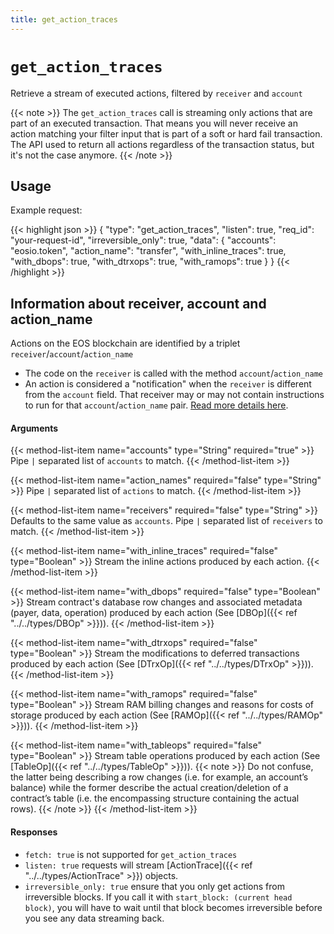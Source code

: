 ```yaml
---
title: get_action_traces
---
```


# `get_action_traces`

Retrieve a stream of executed actions, filtered by `receiver` and `account`

{{< note >}}
  The `get_action_traces` call is streaming only actions that are part of an executed transaction. That means
  you will never receive an action matching your filter input that is part of a soft or hard fail transaction.
  The API used to return all actions regardless of the transaction status, but it's not the case anymore.
{{< /note >}}

## Usage

Example request:

{{< highlight json >}}
{
  "type": "get_action_traces",
  "listen": true,
  "req_id": "your-request-id",
  "irreversible_only": true,
  "data": {
    "accounts": "eosio.token",
    "action_name": "transfer",
    "with_inline_traces": true,
    "with_dbops": true,
    "with_dtrxops": true,
    "with_ramops": true
  }
}
{{< /highlight >}}

## Information about receiver, account and action_name
Actions on the EOS blockchain are identified by a triplet `receiver`/`account`/`action_name`

- The code on the `receiver` is called with the method `account`/`action_name`
- An action is considered a "notification" when the `receiver` is different from the `account` field. That receiver may or may not contain instructions to run for that `account`/`action_name` pair.
[Read more details here](https://developers.eos.io/eosio-cpp/docs/communication-model#section-action-handlers-and-action-apply-context).

#### Arguments

{{< method-list-item name="accounts" type="String" required="true" >}}
  Pipe <code>&#124;</code> separated list of `accounts` to match.
{{< /method-list-item >}}

{{< method-list-item name="action_names" required="false" type="String" >}}
  Pipe <code>&#124;</code> separated list of `actions` to match.
{{< /method-list-item >}}

{{< method-list-item name="receivers" required="false" type="String" >}}
  Defaults to the same value as `accounts`. Pipe <code>&#124;</code> separated list of `receivers` to match.
{{< /method-list-item >}}

{{< method-list-item name="with_inline_traces" required="false" type="Boolean" >}}
  Stream the inline actions produced by each action.
{{< /method-list-item >}}

{{< method-list-item name="with_dbops" required="false" type="Boolean" >}}
  Stream contract's database row changes and associated metadata (payer, data, operation) produced by each action (See [DBOp]({{< ref "../../types/DBOp" >}})).
{{< /method-list-item >}}

{{< method-list-item name="with_dtrxops" required="false" type="Boolean" >}}
  Stream the modifications to deferred transactions produced by each action (See [DTrxOp]({{< ref "../../types/DTrxOp" >}})).
{{< /method-list-item >}}

{{< method-list-item name="with_ramops" required="false" type="Boolean" >}}
  Stream RAM billing changes and reasons for costs of storage produced by each action (See [RAMOp]({{< ref "../../types/RAMOp" >}})).
{{< /method-list-item >}}

{{< method-list-item name="with_tableops" required="false" type="Boolean" >}} Stream table operations produced by each action (See [TableOp]({{< ref "../../types/TableOp" >}})).
  {{< note >}}
  Do not confuse, the latter being describing a row changes (i.e. for example, an account’s balance) while the former describe the actual creation/deletion of a contract’s table (i.e. the encompassing structure containing the actual rows).
  {{< /note >}}
{{< /method-list-item >}}

#### Responses

* `fetch: true` is not supported for `get_action_traces`
* `listen: true` requests will stream [ActionTrace]({{< ref "../../types/ActionTrace" >}}) objects.
* `irreversible_only: true` ensure that you only get actions from irreversible blocks. If you call it with `start_block: (current head block)`, you will have to wait until that block becomes irreversible before you see any data streaming back.

